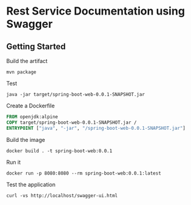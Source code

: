 # Rest Service Documentation using Swagger

## Getting Started

Build the artifact

```shell
mvn package
```

Test

```shell
java -jar target/spring-boot-web-0.0.1-SNAPSHOT.jar
```

Create a Dockerfile

```Dockerfile
FROM openjdk:alpine
COPY target/spring-boot-web-0.0.1-SNAPSHOT.jar /
ENTRYPOINT ["java", "-jar", "/spring-boot-web-0.0.1-SNAPSHOT.jar"]
```

Build the image

```shell
docker build . -t spring-boot-web:0.0.1
```

Run it

```shell
docker run -p 8080:8080 --rm spring-boot-web:0.0.1:latest
```

Test the application
```shell
curl -vs http://localhost/swagger-ui.html
```
